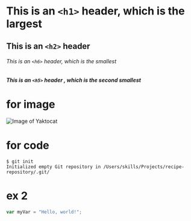 # This is an `<h1>` header, which is the largest

## This is an `<h2>` header

###### This is an `<h6>` header, which is the smallest
##### This is an `<h5>` header , which is the second smallest

# for image
![Image of Yaktocat](https://octodex.github.com/images/yaktocat.png)

# for code

```
$ git init
Initialized empty Git repository in /Users/skills/Projects/recipe-repository/.git/
```
# ex 2

``` javascript
var myVar = "Hello, world!";
```

